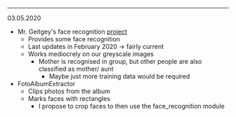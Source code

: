 


----------
03.05.2020
* Mr. Geitgey's face recognition [project](https://github.com/ageitgey/face_recognition)
    * Provides some face recognition
    * Last updates in February 2020 -> fairly current
    * Works mediocrely on our greyscale images
        * Mother is recognised in group, but other people are also classified as mother/ aunt
            * Maybe just more training data would be required
* FotoAlbumExtractor
    * Clips photos from the album
    * Marks faces with rectangles
        * I propose to crop faces to then use the face_recognition module